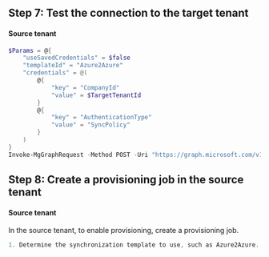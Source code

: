 ## Step 7: Test the connection to the target tenant

#### Source tenant

```PowerShell
$Params = @{
    "useSavedCredentials" = $false
    "templateId" = "Azure2Azure"
    "credentials" = @(
        @{
            "key" = "CompanyId"
            "value" = $TargetTenantId
        }
        @{
            "key" = "AuthenticationType"
            "value" = "SyncPolicy"
        }
    )
}
Invoke-MgGraphRequest -Method POST -Uri "https://graph.microsoft.com/v1.0/servicePrincipals/$ServicePrincipalId/synchronization/jobs/validateCredentials" -Body $Params
```

## Step 8: Create a provisioning job in the source tenant

#### Source tenant

In the source tenant, to enable provisioning, create a provisioning job.

```PowerShell
1. Determine the synchronization template to use, such as Azure2Azure.
```